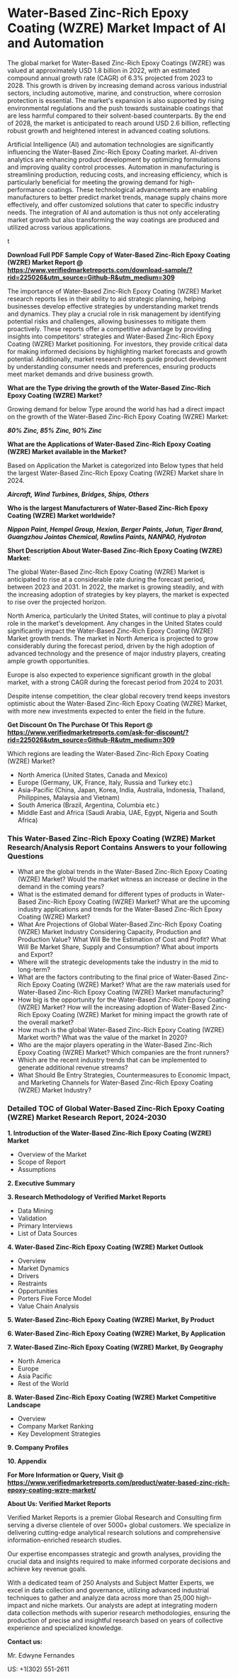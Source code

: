 <meta name="title" content="Global Water-Based Zinc-Rich Epoxy Coating (WZRE) Market Impact of AI and Automation"><meta name="description" content="The global market for Water-Based Zinc-Rich Epoxy Coatings (WZRE) was valued at approximately USD 1.8 billion in 2022, with an estimated compound annual growth rate (C"><meta name="title" content="Water-Based Zinc-Rich Epoxy Coating (WZRE) Market Size, Share, Scope, Trends, Growth, Opportunities, Analysis, Forecast"><h1>Water-Based Zinc-Rich Epoxy Coating (WZRE) Market Impact of AI and Automation</h1><p>The global market for Water-Based Zinc-Rich Epoxy Coatings (WZRE) was valued at approximately USD 1.8 billion in 2022, with an estimated compound annual growth rate (CAGR) of 6.3% projected from 2023 to 2028. This growth is driven by increasing demand across various industrial sectors, including automotive, marine, and construction, where corrosion protection is essential. The market's expansion is also supported by rising environmental regulations and the push towards sustainable coatings that are less harmful compared to their solvent-based counterparts. By the end of 2028, the market is anticipated to reach around USD 2.6 billion, reflecting robust growth and heightened interest in advanced coating solutions.</p><p>Artificial Intelligence (AI) and automation technologies are significantly influencing the Water-Based Zinc-Rich Epoxy Coating market. AI-driven analytics are enhancing product development by optimizing formulations and improving quality control processes. Automation in manufacturing is streamlining production, reducing costs, and increasing efficiency, which is particularly beneficial for meeting the growing demand for high-performance coatings. These technological advancements are enabling manufacturers to better predict market trends, manage supply chains more effectively, and offer customized solutions that cater to specific industry needs. The integration of AI and automation is thus not only accelerating market growth but also transforming the way coatings are produced and utilized across various applications.</p>t</p><p id="" class=""><strong>Download Full PDF Sample Copy of Water-Based Zinc-Rich Epoxy Coating (WZRE) Market Report @ <a href="https://www.verifiedmarketreports.com/download-sample/?rid=225026&utm_source=Github-R&utm_medium=309" target="_blank">https://www.verifiedmarketreports.com/download-sample/?rid=225026&utm_source=Github-R&utm_medium=309</a></strong></p><p>The importance of&nbsp;Water-Based Zinc-Rich Epoxy Coating (WZRE) Market research reports lies in their ability to aid strategic planning, helping businesses develop effective strategies by understanding market trends and dynamics. They play a crucial role in risk management by identifying potential risks and challenges, allowing businesses to mitigate them proactively. These reports offer a competitive advantage by providing insights into competitors' strategies and Water-Based Zinc-Rich Epoxy Coating (WZRE) Market positioning. For investors, they provide critical data for making informed decisions by highlighting market forecasts and growth potential. Additionally, market research reports guide product development by understanding consumer needs and preferences, ensuring products meet market demands and drive business growth.</p><p><strong>What are the&nbsp;Type driving the growth of the Water-Based Zinc-Rich Epoxy Coating (WZRE) Market?</strong></p><p id="" class="">Growing demand for below Type around the world has had a direct impact on the growth of the Water-Based Zinc-Rich Epoxy Coating (WZRE) Market:</p><em><strong>80% Zinc, 85% Zinc, 90% Zinc</strong></em></p><strong>What are the&nbsp;Applications&nbsp;of Water-Based Zinc-Rich Epoxy Coating (WZRE) Market available in the Market?</strong></p><p id="" class="">Based on Application the Market is categorized into Below types that held the largest Water-Based Zinc-Rich Epoxy Coating (WZRE) Market share In 2024.</p><em><strong>Aircraft, Wind Turbines, Bridges, Ships, Others</strong></em></p><strong>Who is the largest Manufacturers of Water-Based Zinc-Rich Epoxy Coating (WZRE) Market worldwide?</strong></p><p><em><strong>Nippon Paint, Hempel Group, Hexion, Berger Paints, Jotun, Tiger Brand, Guangzhou Jointas Chemical, Rawlins Paints, NANPAO, Hydroton</strong></em></p><p id="" class=""><strong>Short Description About Water-Based Zinc-Rich Epoxy Coating (WZRE) Market:</strong></p><p>The global Water-Based Zinc-Rich Epoxy Coating (WZRE) Market is anticipated to rise at a considerable rate during the forecast period, between 2023 and 2031. In 2022, the market is growing steadily, and with the increasing adoption of strategies by key players, the market is expected to rise over the projected horizon.</p><p>North America, particularly the United States, will continue to play a pivotal role in the market's development. Any changes in the United States could significantly impact the Water-Based Zinc-Rich Epoxy Coating (WZRE) Market growth trends. The market in North America is projected to grow considerably during the forecast period, driven by the high adoption of advanced technology and the presence of major industry players, creating ample growth opportunities.</p><p>Europe is also expected to experience significant growth in the global market, with a strong CAGR during the forecast period from 2024 to 2031.</p><p>Despite intense competition, the clear global recovery trend keeps investors optimistic about the Water-Based Zinc-Rich Epoxy Coating (WZRE) Market, with more new investments expected to enter the field in the future.</p><p id="" class=""><strong>Get Discount On The Purchase Of This Report @ <a href="https://www.verifiedmarketreports.com/ask-for-discount/?rid=225026&utm_source=Github-R&utm_medium=309" target="_blank">https://www.verifiedmarketreports.com/ask-for-discount/?rid=225026&utm_source=Github-R&utm_medium=309</a></strong></p>Which regions are leading the Water-Based Zinc-Rich Epoxy Coating (WZRE) Market?</p><ul><li>North America (United States, Canada and Mexico)</li><li>Europe (Germany, UK, France, Italy, Russia and Turkey etc.)</li><li>Asia-Pacific (China, Japan, Korea, India, Australia, Indonesia, Thailand, Philippines, Malaysia and Vietnam)</li><li>South America (Brazil, Argentina, Columbia etc.)</li><li>Middle East and Africa (Saudi Arabia, UAE, Egypt, Nigeria and South Africa)</li></ul><h3 id="" class="">This Water-Based Zinc-Rich Epoxy Coating (WZRE) Market Research/Analysis Report Contains Answers to your following Questions</h3><ul><li>What are the global trends in the Water-Based Zinc-Rich Epoxy Coating (WZRE) Market? Would the market witness an increase or decline in the demand in the coming years?</li><li>What is the estimated demand for different types of products in Water-Based Zinc-Rich Epoxy Coating (WZRE) Market? What are the upcoming industry applications and trends for the Water-Based Zinc-Rich Epoxy Coating (WZRE) Market?</li><li>What Are Projections of Global Water-Based Zinc-Rich Epoxy Coating (WZRE) Market Industry Considering Capacity, Production and Production Value? What Will Be the Estimation of Cost and Profit? What Will Be Market Share, Supply and Consumption? What about imports and Export?</li><li>Where will the strategic developments take the industry in the mid to long-term?</li><li>What are the factors contributing to the final price of Water-Based Zinc-Rich Epoxy Coating (WZRE) Market? What are the raw materials used for Water-Based Zinc-Rich Epoxy Coating (WZRE) Market manufacturing?</li><li>How big is the opportunity for the Water-Based Zinc-Rich Epoxy Coating (WZRE) Market? How will the increasing adoption of Water-Based Zinc-Rich Epoxy Coating (WZRE) Market for mining impact the growth rate of the overall market?</li><li>How much is the global Water-Based Zinc-Rich Epoxy Coating (WZRE) Market worth? What was the value of the market In 2020?</li><li>Who are the major players operating in the Water-Based Zinc-Rich Epoxy Coating (WZRE) Market? Which companies are the front runners?</li><li>Which are the recent industry trends that can be implemented to generate additional revenue streams?</li><li>What Should Be Entry Strategies, Countermeasures to Economic Impact, and Marketing Channels for Water-Based Zinc-Rich Epoxy Coating (WZRE) Market Industry?</li></ul><h3 id="" class="">Detailed TOC of Global Water-Based Zinc-Rich Epoxy Coating (WZRE) Market Research Report, 2024-2030</h3><p id="" class=""><strong>1. Introduction of the Water-Based Zinc-Rich Epoxy Coating (WZRE) Market</strong></p><ul><li>Overview of the Market</li><li>Scope of Report</li><li>Assumptions</li></ul><p id="" class=""><strong>2. Executive Summary</strong></p><p id="" class=""><strong>3. Research Methodology of Verified Market Reports</strong></p><ul><li>Data Mining</li><li>Validation</li><li>Primary Interviews</li><li>List of Data Sources</li></ul><p id="" class=""><strong>4. Water-Based Zinc-Rich Epoxy Coating (WZRE) Market Outlook</strong></p><ul><li>Overview</li><li>Market Dynamics</li><li>Drivers</li><li>Restraints</li><li>Opportunities</li><li>Porters Five Force Model</li><li>Value Chain Analysis</li></ul><p id="" class=""><strong>5. Water-Based Zinc-Rich Epoxy Coating (WZRE) Market, By Product</strong></p><p id="" class=""><strong>6. Water-Based Zinc-Rich Epoxy Coating (WZRE) Market, By Application</strong></p><p id="" class=""><strong>7. Water-Based Zinc-Rich Epoxy Coating (WZRE) Market, By Geography</strong></p><ul><li>North America</li><li>Europe</li><li>Asia Pacific</li><li>Rest of the World</li></ul><p id="" class=""><strong>8. Water-Based Zinc-Rich Epoxy Coating (WZRE) Market Competitive Landscape</strong></p><ul><li>Overview</li><li>Company Market Ranking</li><li>Key Development Strategies</li></ul><p id="" class=""><strong>9. Company Profiles</strong></p><p id="" class=""><strong>10. Appendix</strong></p><p id="" class=""><strong>For More Information or Query, Visit @ <a href="https://www.verifiedmarketreports.com/product/water-based-zinc-rich-epoxy-coating-wzre-market/" target="_blank">https://www.verifiedmarketreports.com/product/water-based-zinc-rich-epoxy-coating-wzre-market/</a></strong></p><p id="" class=""><strong>About Us: Verified Market Reports</strong></p><p id="" class="">Verified Market Reports is a premier Global Research and Consulting firm serving a diverse clientele of over 5000+ global customers. We specialize in delivering cutting-edge analytical research solutions and comprehensive information-enriched research studies.</p><p id="" class="">Our expertise encompasses strategic and growth analyses, providing the crucial data and insights required to make informed corporate decisions and achieve key revenue goals.</p><p id="" class="">With a dedicated team of 250 Analysts and Subject Matter Experts, we excel in data collection and governance, utilizing advanced industrial techniques to gather and analyze data across more than 25,000 high-impact and niche markets. Our analysts are adept at integrating modern data collection methods with superior research methodologies, ensuring the production of precise and insightful research based on years of collective experience and specialized knowledge.</p><p id="" class=""><strong>Contact us:</strong></p><p id="" class="">Mr. Edwyne Fernandes</p><p id="" class="">US: +1(302) 551-2611</p>